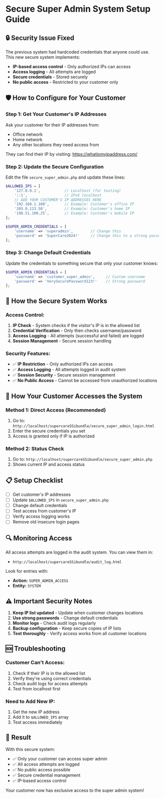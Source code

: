 # Secure Super Admin System Setup Guide

## 🔒 **Security Issue Fixed**

The previous system had hardcoded credentials that anyone could use. This new secure system implements:

- **IP-based access control** - Only authorized IPs can access
- **Access logging** - All attempts are logged
- **Secure credentials** - Stored securely
- **No public access** - Restricted to your customer only

## 🛡️ **How to Configure for Your Customer**

### **Step 1: Get Your Customer's IP Addresses**

Ask your customer for their IP addresses from:

- Office network
- Home network
- Any other locations they need access from

They can find their IP by visiting: https://whatismyipaddress.com/

### **Step 2: Update the Secure Configuration**

Edit the file `secure_super_admin.php` and update these lines:

```php
$ALLOWED_IPS = [
    '127.0.0.1',           // Localhost (for testing)
    '::1',                 // IPv6 localhost
    // ADD YOUR CUSTOMER'S IP ADDRESSES HERE
    '192.168.1.100',       // Example: Customer's office IP
    '203.0.113.50',        // Example: Customer's home IP
    '198.51.100.25',       // Example: Customer's mobile IP
];

$SUPER_ADMIN_CREDENTIALS = [
    'username' => 'superadmin',        // Change this
    'password' => 'SuperCare2024!'     // Change this to a strong password
];
```

### **Step 3: Change Default Credentials**

Update the credentials to something secure that only your customer knows:

```php
$SUPER_ADMIN_CREDENTIALS = [
    'username' => 'customer_super_admin',     // Custom username
    'password' => 'VerySecurePassword123!'    // Strong password
];
```

## 🔐 **How the Secure System Works**

### **Access Control:**

1. **IP Check** - System checks if the visitor's IP is in the allowed list
2. **Credential Verification** - Only then checks username/password
3. **Access Logging** - All attempts (successful and failed) are logged
4. **Session Management** - Secure session handling

### **Security Features:**

- ✅ **IP Restriction** - Only authorized IPs can access
- ✅ **Access Logging** - All attempts logged in audit system
- ✅ **Session Security** - Secure session management
- ✅ **No Public Access** - Cannot be accessed from unauthorized locations

## 🚀 **How Your Customer Accesses the System**

### **Method 1: Direct Access (Recommended)**

1. Go to: `http://localhost/supercareSSibundle/secure_super_admin_login.html`
2. Enter the secure credentials you set
3. Access is granted only if IP is authorized

### **Method 2: Status Check**

1. Go to: `http://localhost/supercareSSibundle/secure_super_admin.php`
2. Shows current IP and access status

## 📋 **Setup Checklist**

- [ ] Get customer's IP addresses
- [ ] Update `$ALLOWED_IPS` in `secure_super_admin.php`
- [ ] Change default credentials
- [ ] Test access from customer's IP
- [ ] Verify access logging works
- [ ] Remove old insecure login pages

## 🔍 **Monitoring Access**

All access attempts are logged in the audit system. You can view them in:

- `http://localhost/supercareSSibundle/audit_log.html`

Look for entries with:

- **Action:** `SUPER_ADMIN_ACCESS`
- **Entity:** `SYSTEM`

## ⚠️ **Important Security Notes**

1. **Keep IP list updated** - Update when customer changes locations
2. **Use strong passwords** - Change default credentials
3. **Monitor logs** - Check audit logs regularly
4. **Backup configuration** - Keep secure copies of IP lists
5. **Test thoroughly** - Verify access works from all customer locations

## 🆘 **Troubleshooting**

### **Customer Can't Access:**

1. Check if their IP is in the allowed list
2. Verify they're using correct credentials
3. Check audit logs for access attempts
4. Test from localhost first

### **Need to Add New IP:**

1. Get the new IP address
2. Add it to `$ALLOWED_IPS` array
3. Test access immediately

## 🎯 **Result**

With this secure system:

- ✅ Only your customer can access super admin
- ✅ All access attempts are logged
- ✅ No public access possible
- ✅ Secure credential management
- ✅ IP-based access control

Your customer now has exclusive access to the super admin system!
